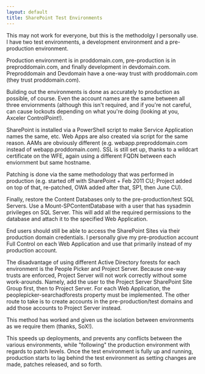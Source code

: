 ```yaml
---
layout: default
title: SharePoint Test Environments
---
```


This may not work for everyone, but this is the methodolgy I personally use.  I have two test environments, a development environment and a pre-production environment.

Production environment is in proddomain.com, pre-production is in preproddomain.com, and finally development in devdomain.com.  Preproddomain and Devdomain have a one-way trust with proddomain.com (they trust proddomain.com).

Building out the environments is done as accurately to production as possible, of course.  Even the account names are the same between all three enviornments (although this isn't required, and if you're not careful, can cause lockouts depending on what you're doing (looking at you, Axceler ControlPoint!).

SharePoint is installed via a PowerShell script to make Service Application names the same, etc.  Web Apps are also created via script for the same reason.  AAMs are obviously different (e.g. webapp.preproddomain.com instead of webapp.proddomain.com).  SSL is still set up, thanks to a wildcart certificate on the WFE, again using a different FQDN between each enviornment but same hostname.

Patching is done via the same methodology that was performed in production (e.g. started off with SharePoint + Feb 2011 CU; Project added on top of that, re-patched, OWA added after that, SP1, then June CU).

Finally, restore the Content Databases only to the pre-production/test SQL Servers.  Use a Mount-SPContentDatabase with a user that has sysadmin privileges on SQL Server.  This will add all the required permissions to the database and attach it to the specified Web Application.

End users should still be able to access the SharePoint Sites via their production domain credentials.  I personally give my pre-production account Full Control on each Web Application and use that primarily instead of my production account.

The disadvantage of using different Active Directory forests for each environment is the People Picker and Project Server.  Because one-way trusts are enforced, Project Server will not work correctly without some work-arounds.  Namely, add the user to the Project Server SharePoint Site Group first, then to Project Server.  For each Web Application, the peoplepicker-searchadforests property must be implemented.  The other route to take is to create accounts in the pre-production/test domains and add those accounts to Project Server instead.

This method has worked and given us the isolation between environments as we require them (thanks, SoX!).

This speeds up deployments, and prevents any conflicts between the various environments, while "following" the production environment with regards to patch levels.  Once the test environment is fully up and running, production starts to lag behind the test environment as setting changes are made, patches released, and so forth.